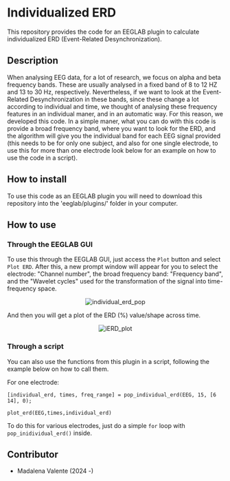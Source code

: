# Individualized ERD

This repository provides the code for an EEGLAB plugin to calculate individualized ERD (Event-Related Desynchronization).

## Description
When analysing EEG data, for a lot of research, we focus on alpha and beta frequency bands. These are usually analysed in a fixed band of 8 to 12 HZ and 13 to 30 Hz, respectively. Nevertheless, if we want to look at the Event-Related Desynchronization in these bands, since these change a lot according to individual and time, we thought of analysing these frequency features in an individual maner, and in an automatic way. For this reason, we developed this code.
In a simple maner, what you can do with this code is provide a broad frequency band, where you want to look for the ERD, and the algorithm will give you the individual band for each EEG signal provided (this needs to be for only one subject, and also for one single electrode, to use this for more than one electrode look below for an example on how to use the code in a script).


## How to install
To use this code as an EEGLAB plugin you will need to download this repository into the 'eeglab/plugins/' folder in your computer.

## How to use
### Through the EEGLAB GUI
To use this through the EEGLAB GUI, just access the `Plot` button and select `Plot ERD`.
After this, a new prompt window will appear for you to select the electrode: "Channel number", the broad frequency band: "Frequency band", and the "Wavelet cycles" used for the transformation of the signal into time-frequency space.

<p align="center">
    <img src="https://github.com/user-attachments/assets/e6fbf042-bda5-4687-b876-91fa401e165f"
            alt="individual_erd_pop">

And then you will get a plot of the ERD (%) value/shape across time.
<p align="center">
    <img src="https://github.com/user-attachments/assets/bcd65248-d895-4232-b61e-f16181afa01c"
            alt="iERD_plot">

### Through a script
You can also use the functions from this plugin in a script, following the example below on how to call them.

For one electrode:
```
[individual_erd, times, freq_range] = pop_individual_erd(EEG, 15, [6 14], 0);

plot_erd(EEG,times,individual_erd)
```
To do this for various electrodes, just do a simple `for` loop with `pop_inidividual_erd()` inside.

## Contributor
- Madalena Valente (2024 -)


